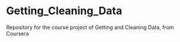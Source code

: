 # Getting_Cleaning_Data
Repository for the course project of Getting and Cleaning Data, from Coursera
